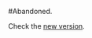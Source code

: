 #Abandoned.

Check the [new version](https://github.com/yuhangrao/Surge/tree/master/Module/Apple/Apple-Weather).
